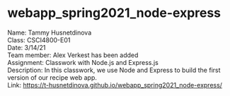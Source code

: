 # webapp_spring2021_node-express

Name: Tammy Husnetdinova <br>
Class: CSCI4800-E01 <br>
Date: 3/14/21 <br>
Team member: Alex Verkest has been added <br>
Assignment: Classwork with Node.js and Express.js <br>
Description: In this classwork, we use Node and Express to build the first version of our recipe web app. <br>
Link: https://t-husnetdinova.github.io/webapp_spring2021_node-express/ <br>
